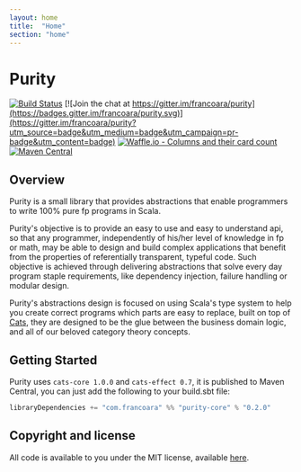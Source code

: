 ```yaml
---
layout: home
title:  "Home"
section: "home"
---
```


# Purity

[![Build Status](https://travis-ci.org/FrancoAra/purity.svg?branch=master)](https://travis-ci.org/FrancoAra/purity)
[![Join the chat at https://gitter.im/francoara/purity](https://badges.gitter.im/francoara/purity.svg)](https://gitter.im/francoara/purity?utm_source=badge&utm_medium=badge&utm_campaign=pr-badge&utm_content=badge)
[![Waffle.io - Columns and their card count](https://badge.waffle.io/FrancoAra/purity.svg?columns=backlog,in%20progress,review,done)](https://waffle.io/FrancoAra/purity)
[![Maven Central](https://img.shields.io/maven-central/v/com.francoara/purity-core_2.12.svg)](http://search.maven.org/#search|ga|1|com.francoara.purity)

## Overview

Purity is a small library that provides abstractions that enable programmers to write 100% pure fp programs in Scala.

Purity's objective is to provide an easy to use and easy to understand api, so that any programmer, independently of
his/her level of knowledge in fp or math, may be able to design and build complex applications that benefit from
the properties of referentially transparent, typeful code. Such objective is achieved through delivering abstractions
that solve every day program staple requirements, like dependency injection, failure handling or modular design.

Purity's abstractions design is focused on using Scala's type system to help you create correct programs which parts are easy
to replace, built on top of [Cats](https://typelevel.org/cats/), they are designed to be the glue between the business
domain logic, and all of our beloved category theory concepts.

## Getting Started

Purity uses `cats-core 1.0.0` and `cats-effect 0.7`, it is published to Maven Central, you can just add the following to
your build.sbt file:

```scala
libraryDependencies += "com.francoara" %% "purity-core" % "0.2.0"
```

## Copyright and license

All code is available to you under the MIT license, available [here](https://opensource.org/licenses/mit-license.php).
